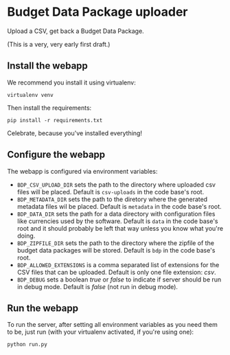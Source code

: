 # Budget Data Package uploader

Upload a CSV, get back a Budget Data Package.

(This is a very, very early first draft.)

## Install the webapp

We recommend you install it using virtualenv:

    virtualenv venv

Then install the requirements:

    pip install -r requirements.txt

Celebrate, because you've installed everything!

## Configure the webapp

The webapp is configured via environment variables:

* ``BDP_CSV_UPLOAD_DIR`` sets the path to the directory where uploaded csv files will be placed. Default is ``csv-uploads`` in the code base's root.
* ``BDP_METADATA_DIR`` sets the path to the diretory where the generated metadata files wil be placed. Default is ``metadata`` in the code base's root.
* ``BDP_DATA_DIR`` sets the path for a data directory with configuration files like currencies used by the software. Default is ``data`` in the code base's root and it should probably be left that way unless you know what you're doing.
* ``BDP_ZIPFILE_DIR`` sets the path to the directory where the zipfile of the budget data packages will be stored. Default is ``bdp`` in the code base's root.
* ``BDP_ALLOWED_EXTENSIONS`` is a comma separated list of extensions for the CSV files that can be uploaded. Default is only one file extension: *csv*.
* ``BDP_DEBUG`` sets a boolean *true* or *false* to indicate if server should be run in debug mode. Default is *false* (not run in debug mode).

## Run the webapp

To run the server, after setting all environment variables as you need them to be, just run (with your virtualenv activated, if you're using one):

    python run.py
